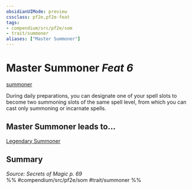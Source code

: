 ```yaml
---
obsidianUIMode: preview
cssclass: pf2e,pf2e-feat
tags:
- compendium/src/pf2e/som
- trait/summoner
aliases: ["Master Summoner"]
---
```

# Master Summoner  *Feat 6*  
[summoner](../../Rules/traits/summoner-som.md)  


During daily preparations, you can designate one of your spell slots to become two summoning slots of the same spell level, from which you can cast only summoning or incarnate spells.

## Master Summoner leads to...

[Legendary Summoner](legendary-summoner-som.md)

## Summary

*Source: Secrets of Magic p. 69*  
%% #compendium/src/pf2e/som #trait/summoner %%